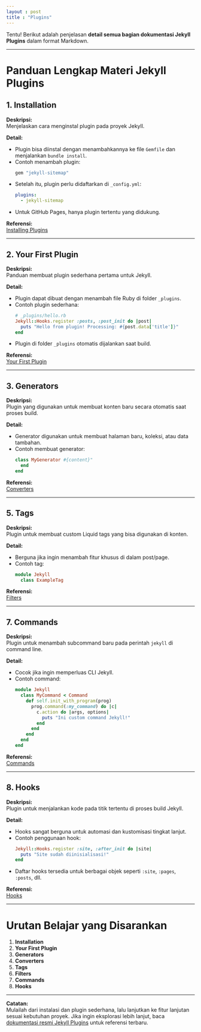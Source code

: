 ```yaml
---
layout : post
title : "Plugins"
---
```


Tentu! Berikut adalah penjelasan **detail semua bagian dokumentasi Jekyll Plugins** dalam format Markdown.

---

# Panduan Lengkap Materi Jekyll Plugins

## 1. Installation

**Deskripsi:**  
Menjelaskan cara menginstal plugin pada proyek Jekyll.

**Detail:**
- Plugin bisa diinstal dengan menambahkannya ke file `Gemfile` dan menjalankan `bundle install`.
- Contoh menambah plugin:
  ```ruby
  gem "jekyll-sitemap"
  ```
- Setelah itu, plugin perlu didaftarkan di `_config.yml`:
  ```yaml
  plugins:
    - jekyll-sitemap
  ```
- Untuk GitHub Pages, hanya plugin tertentu yang didukung.

**Referensi:**  
[Installing Plugins](https://jekyllrb.com/docs/plugins/installation/)

---

## 2. Your First Plugin

**Deskripsi:**  
Panduan membuat plugin sederhana pertama untuk Jekyll.

**Detail:**
- Plugin dapat dibuat dengan menambah file Ruby di folder `_plugins`.
- Contoh plugin sederhana:
  ```ruby
  # _plugins/hello.rb
  Jekyll::Hooks.register :posts, :post_init do |post|
    puts "Hello from plugin! Processing: #{post.data['title']}"
  end
  ```
- Plugin di folder `_plugins` otomatis dijalankan saat build.

**Referensi:**  
[Your First Plugin](https://jekyllrb.com/docs/plugins/#your-first-plugin)

---

## 3. Generators

**Deskripsi:**  
Plugin yang digunakan untuk membuat konten baru secara otomatis saat proses build.

**Detail:**
- Generator digunakan untuk membuat halaman baru, koleksi, atau data tambahan.
- Contoh membuat generator:
  ```ruby
  class MyGenerator #{content}"
    end
  end
  ```

**Referensi:**  
[Converters](https://jekyllrb.com/docs/plugins/converters/)

---

## 5. Tags

**Deskripsi:**  
Plugin untuk membuat custom Liquid tags yang bisa digunakan di konten.

**Detail:**
- Berguna jika ingin menambah fitur khusus di dalam post/page.
- Contoh tag:
  ```ruby
  module Jekyll
    class ExampleTag 
  ```

**Referensi:**  
[Filters](https://jekyllrb.com/docs/plugins/filters/)

---

## 7. Commands

**Deskripsi:**  
Plugin untuk menambah subcommand baru pada perintah `jekyll` di command line.

**Detail:**
- Cocok jika ingin memperluas CLI Jekyll.
- Contoh command:
  ```ruby
  module Jekyll
    class MyCommand < Command
      def self.init_with_program(prog)
        prog.command(:my_command) do |c|
          c.action do |args, options|
            puts "Ini custom command Jekyll!"
          end
        end
      end
    end
  end
  ```

**Referensi:**  
[Commands](https://jekyllrb.com/docs/plugins/commands/)

---

## 8. Hooks

**Deskripsi:**  
Plugin untuk menjalankan kode pada titik tertentu di proses build Jekyll.

**Detail:**
- Hooks sangat berguna untuk automasi dan kustomisasi tingkat lanjut.
- Contoh penggunaan hook:
  ```ruby
  Jekyll::Hooks.register :site, :after_init do |site|
    puts "Site sudah diinisialisasi!"
  end
  ```
- Daftar hooks tersedia untuk berbagai objek seperti `:site`, `:pages`, `:posts`, dll.

**Referensi:**  
[Hooks](https://jekyllrb.com/docs/plugins/hooks/)

---

# Urutan Belajar yang Disarankan

1. **Installation**
2. **Your First Plugin**
3. **Generators**
4. **Converters**
5. **Tags**
6. **Filters**
7. **Commands**
8. **Hooks**

---

**Catatan:**  
Mulailah dari instalasi dan plugin sederhana, lalu lanjutkan ke fitur lanjutan sesuai kebutuhan proyek. Jika ingin eksplorasi lebih lanjut, baca [dokumentasi resmi Jekyll Plugins](https://jekyllrb.com/docs/plugins/) untuk referensi terbaru.

